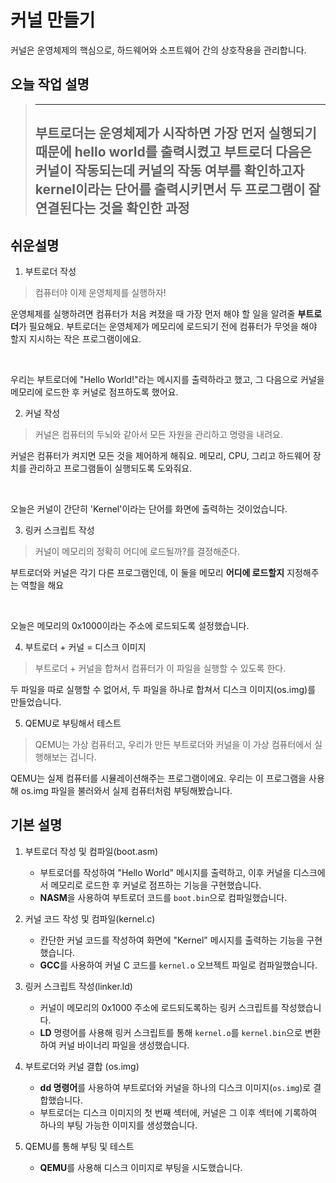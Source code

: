 # 커널 만들기
커널은 운영체제의 핵심으로, 하드웨어와 소프트웨어 간의 상호작용을 관리합니다.

## 오늘 작업 설명
> ---
> 부트로더는 운영체제가 시작하면 가장 먼저 실행되기 때문에 hello world를 출력시켰고 부트로더 다음은 커널이 작동되는데 커널의 작동 여부를 확인하고자 kernel이라는 단어를 출력시키면서 두 프로그램이 잘 연결된다는 것을 확인한 과정
> ---


## 쉬운설명
1. 부트로더 작성
> 컴퓨터야 이제 운영체제를 실행하자!

운영체제를 실행하려면 컴퓨터가 처음 켜졌을 때 가장 먼저 해야 할 일을 알려줄 **부트로더**가 필요해요. 부트로더는 운영체제가 메모리에 로드되기 전에 컴퓨터가 무엇을 해야 할지 지시하는 작은 프로그램이에요.

<br>

우리는 부트로더에 "Hello World!"라는 메시지를 출력하라고 했고, 그 다음으로 커널을 메모리에 로드한 후 커널로 점프하도록 했어요.


2. 커널 작성
> 커널은 컴퓨터의 두뇌와 같아서 모든 자원을 관리하고 명령을 내려요.

커널은 컴퓨터가 켜지면 모든 것을 제어하게 해줘요. 메모리, CPU, 그리고 하드웨어 장치를 관리하고 프로그램들이 실행되도록 도와줘요.

<br>

오늘은 커널이 간단히 'Kernel'이라는 단어를 화면에 출력하는 것이었습니다.


3. 링커 스크립트 작성
> 커널이 메모리의 정확히 어디에 로드될까?를 결정해준다. 

부트로더와 커널은 각기 다른 프로그램인데, 이 둘을 메모리 **어디에 로드할지** 지정해주는 역할을 해요

<br>

오늘은 메모리의 0x1000이라는 주소에 로드되도록 설정했습니다.

4. 부트로더 + 커널 = 디스크 이미지
> 부트로더 + 커널을 합쳐서 컴퓨터가 이 파일을 실행할 수 있도록 한다.

두 파일을 따로 실행할 수 없어서, 두 파일을 하나로 합쳐서 디스크 이미지(os.img)를 만들었습니다.


5. QEMU로 부팅해서 테스트
> QEMU는 가상 컴퓨터고, 우리가 만든 부트로더와 커널을 이 가상 컴퓨터에서 실행해보는 겁니다.

QEMU는 실제 컴퓨터를 시뮬레이션해주는 프로그램이에요. 우리는 이 프로그램을 사용해 os.img 파일을 불러와서 실제 컴퓨터처럼 부팅해봤습니다.


## 기본 설명
1. 부트로더 작성 및 컴파일(boot.asm)
   - 부트로더를 작성하여 "Hello World" 메시지를 출력하고, 이후 커널을 디스크에서 메모리로 로드한 후 커널로 점프하는 기능을 구현했습니다.
   - **NASM**을 사용하여 부트로더 코드를 `boot.bin`으로 컴파일했습니다.
2. 커널 코드 작성 및 컴파일(kernel.c)
   - 칸단한 커널 코드를 작성하여 화면에 "Kernel" 메시지를 출력하는 기능을 구현했습니다.
   - **GCC**를 사용하여 커널 C 코드를 `kernel.o` 오브젝트 파일로 컴파일했습니다.

3. 링커 스크립트 작성(linker.ld)
   - 커널이 메모리의 0x1000 주소에 로드되도록하는 링커 스크립트를 작성했습니다.
   - **LD** 명령어를 사용해 링커 스크립트를 통해 `kernel.o`를 `kernel.bin`으로 변환하여 커널 바이너리 파일을 생성했습니다.

4. 부트로더와 커널 결합 (os.img)
   - **dd 명령어**를 사용하여 부트로더와 커널을 하나의 디스크 이미지(`os.img`)로 결합했습니다.
   - 부트로더는 디스크 이미지의 첫 번째 섹터에, 커널은 그 이후 섹터에 기록하여 하나의 부팅 가능한 이미지를 생성했습니다.

5. QEMU를 통해 부팅 및 테스트
   - **QEMU**를 사용해 디스크 이미지로 부팅을 시도했습니다.